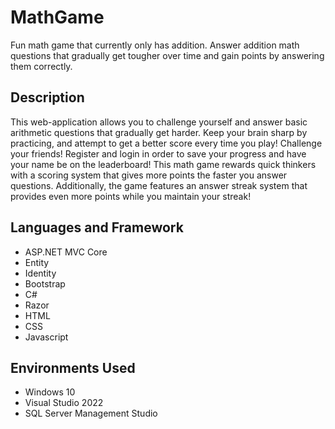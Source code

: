 # MathGame
Fun math game that currently only has addition. Answer addition math questions that gradually get tougher over time and gain points by answering them correctly.

<h2>Description</h2>
This web-application allows you to challenge yourself and answer basic arithmetic questions that gradually get harder. Keep your brain sharp by practicing, and attempt
to get a better score every time you play! Challenge your friends! Register and login in order to save your progress and have your name be on the leaderboard! This math 
game rewards quick thinkers with a scoring system that gives more points the faster you answer questions. Additionally, the game features an answer streak system that provides
even more points while you maintain your streak! 

<h2>Languages and Framework</h2>
<ul>
  <li>ASP.NET MVC Core</li>
  <li>Entity</li>
  <li>Identity</li>
  <li>Bootstrap</li>
  <li>C#</li>
  <li>Razor</li>
  <li>HTML</li>
  <li>CSS</li>
  <li>Javascript</li>
</ul>

<h2>Environments Used</h2>
<ul>
  <li>Windows 10</li>
  <li>Visual Studio 2022</li>
  <li>SQL Server Management Studio</li>
</ul>

